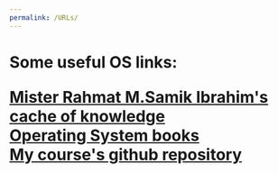```yaml
---
permalink: /URLs/
---
```

<html>
<body>
<h1>Some useful OS links:


<a href="https://os.vlsm.org/">Mister Rahmat M.Samik Ibrahim's cache of knowledge<br> </a>
<a href="https://www.os-book.com/OS10/slide-dir/">Operating System books<br></a>
<a href="https://github.com/UI-FASILKOM-OS/SistemOperasi">My course's github repository</a>



